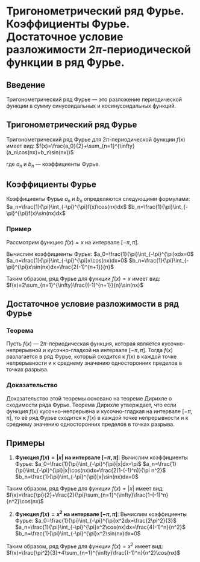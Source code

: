 # Тригонометрический ряд Фурье. Коэффициенты Фурье. Достаточное условие разложимости $2\pi$-периодической функции в ряд Фурье.

## Введение

Тригонометрический ряд Фурье — это разложение периодической функции в сумму синусоидальных и косинусоидальных функций. 

## Тригонометрический ряд Фурье

Тригонометрический ряд Фурье для $2\pi$-периодической функции $f(x)$ имеет вид:
$f(x)=\frac{a_0}{2}+\sum_{n=1}^{\infty}(a_n\cos(nx)+b_n\sin(nx))$

где $a_n$ и $b_n$ — коэффициенты Фурье.

## Коэффициенты Фурье

Коэффициенты Фурье $a_n$ и $b_n$ определяются следующими формулами:
$a_n=\frac{1}{\pi}\int_{-\pi}^{\pi}f(x)\cos(nx)dx$
$b_n=\frac{1}{\pi}\int_{-\pi}^{\pi}f(x)\sin(nx)dx$

### Пример

Рассмотрим функцию $f(x)=x$ на интервале $[-\pi,\pi]$.

Вычислим коэффициенты Фурье:
$a_0=\frac{1}{\pi}\int_{-\pi}^{\pi}xdx=0$
$a_n=\frac{1}{\pi}\int_{-\pi}^{\pi}x\cos(nx)dx=0$
$b_n=\frac{1}{\pi}\int_{-\pi}^{\pi}x\sin(nx)dx=\frac{2(-1)^{n+1}}{n}$

Таким образом, ряд Фурье для функции $f(x)=x$ имеет вид:
$f(x)=2\sum_{n=1}^{\infty}\frac{(-1)^{n+1}}{n}\sin(nx)$

## Достаточное условие разложимости в ряд Фурье

### Теорема

Пусть $f(x)$ — $2\pi$-периодическая функция, которая является кусочно-непрерывной и кусочно-гладкой на интервале $[-\pi,\pi]$. Тогда $f(x)$ разлагается в ряд Фурье, который сходится к $f(x)$ в каждой точке непрерывности и к среднему значению односторонних пределов в точках разрыва.

### Доказательство

Доказательство этой теоремы основано на теореме Дирихле о сходимости ряда Фурье. Теорема Дирихле утверждает, что если функция $f(x)$ кусочно-непрерывна и кусочно-гладкая на интервале $[-\pi,\pi]$, то её ряд Фурье сходится к $f(x)$ в каждой точке непрерывности и к среднему значению односторонних пределов в точках разрыва.

## Примеры

1. **Функция $f(x)=|x|$ на интервале $[-\pi,\pi]$**:
Вычислим коэффициенты Фурье:
$a_0=\frac{1}{\pi}\int_{-\pi}^{\pi}|x|dx=\pi$
$a_n=\frac{1}{\pi}\int_{-\pi}^{\pi}|x|\cos(nx)dx=\frac{2(1-(-1)^n)}{\pi n^2}$
$b_n=\frac{1}{\pi}\int_{-\pi}^{\pi}|x|\sin(nx)dx=0$

Таким образом, ряд Фурье для функции $f(x)=|x|$ имеет вид:
$f(x)=\frac{\pi}{2}+\frac{2}{\pi}\sum_{n=1}^{\infty}\frac{1-(-1)^n}{n^2}\cos(nx)$

2. **Функция $f(x)=x^2$ на интервале $[-\pi,\pi]$**:
Вычислим коэффициенты Фурье:
$a_0=\frac{1}{\pi}\int_{-\pi}^{\pi}x^2dx=\frac{2\pi^2}{3}$
$a_n=\frac{1}{\pi}\int_{-\pi}^{\pi}x^2\cos(nx)dx=\frac{4(-1)^n}{n^2}$
$b_n=\frac{1}{\pi}\int_{-\pi}^{\pi}x^2\sin(nx)dx=0$

Таким образом, ряд Фурье для функции $f(x)=x^2$ имеет вид:
$f(x)=\frac{\pi^2}{3}+4\sum_{n=1}^{\infty}\frac{(-1)^n}{n^2}\cos(nx)$
